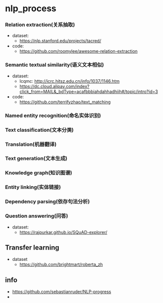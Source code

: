 # nlp_process
### Relation extraction(关系抽取)
- dataset:
  - https://nlp.stanford.edu/projects/tacred/
- code:
  - https://github.com/roomylee/awesome-relation-extraction
### Semantic textual similarity(语义文本相似)
- dataset:
  - lcqmc: http://icrc.hitsz.edu.cn/info/1037/1146.htm
  - https://dc.cloud.alipay.com/index?click_from=MAIL&_bdType=acafbbbiahdahhadhiih#/topic/intro?id=3
- code:
  - https://github.com/terrifyzhao/text_matching
### Named entity recognition(命名实体识别)
### Text classification(文本分类)
### Translation(机器翻译)
### Text generation(文本生成)
### Knowledge graph(知识图谱)
### Entity linking(实体链接)
### Dependency parsing(依存句法分析)
### Question answering(问答)
- dataset:
  - https://rajpurkar.github.io/SQuAD-explorer/
## Transfer learning
- dataset
  - https://github.com/brightmart/roberta_zh
## info
- https://github.com/sebastianruder/NLP-progress
- 